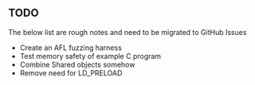 ## TODO

The below list are rough notes and need to be migrated to GitHub Issues

- Create an AFL fuzzing harness
- Test memory safety of example C program
- Combine Shared objects somehow
- Remove need for LD_PRELOAD
